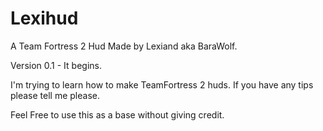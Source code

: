 # Lexihud

A Team Fortress 2 Hud Made by Lexiand aka BaraWolf.

Version 0.1 - It begins.

I'm trying to learn how to make TeamFortress 2 huds.
If you have any tips please tell me please.


Feel Free to use this as a base without giving credit.
